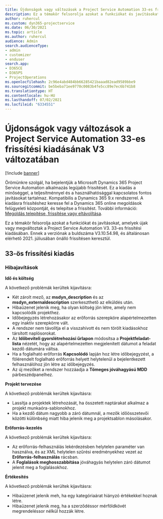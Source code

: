 ```yaml
---
title: Újdonságok vagy változások a Project Service Automation 33-es frissítési kiadásának V3 változatában
description: Ez a témakör felsorolja azokat a funkciókat és javításokat, amelyek elérhetők a Project Service Automation V3. 33-os frissítési kiadásában.
author: ruhercul
ms.custom: dyn365-projectservice
ms.date: 06/30/2021
ms.topic: article
ms.author: ruhercul
audience: Admin
search.audienceType:
- admin
- customizer
- enduser
search.app:
- D365CE
- D365PS
- ProjectOperations
ms.openlocfilehash: 2c96e4abd484bb66285421baaad82ead9589bbe9
ms.sourcegitcommit: be5beba71ee9770c0083b4fe5cc89e7ec6b741b8
ms.translationtype: HT
ms.contentlocale: hu-HU
ms.lasthandoff: 07/02/2021
ms.locfileid: "6334551"
---
```

# <a name="whats-new-or-changed-in-project-service-automation-update-release-33-v3"></a>Újdonságok vagy változások a Project Service Automation 33-es frissítési kiadásának V3 változatában

[!include [banner](../includes/psa-now-project-operations.md)]

Örömünkre szolgál, ha bejelentjük a Microsoft Dynamics 365 Project Service Automation alkalmazás legújabb frissítését. Ez a kiadás a minőséggel, a teljesítménnyel és a használhatósággal kapcsolatos fontos javításokat tartalmaz. Kompatibilis a Dynamics 365 9.x rendszerrel. A kiadásra frissítéshez keresse fel a Dynamics 365 online megoldások felügyeleti központját, és telepítse a frissítést. További információ: [Megoldás telepítése, frissítése vagy eltávolítása](/power-platform/admin/install-remove-preferred-solution).

Ez a témakör felsorolja azokat a funkciókat és javításokat, amelyek újak vagy megváltoztak a Project Service Automation V3. 33-es frissítési kiadásában. Ennek a verziónak a buldszáma V3.10.54.98, és általánosan elérhető 2021. júliusában önálló frissítésen keresztül.

## <a name="update-release-33"></a>33-ös frissítési kiadás

### <a name="bug-fixes"></a>Hibajavítások

**Idő és költség**

A következő problémák kerültek kijavításra:

- Két zárolt mező, az **msdyn_description** és az **msdyn_externaldescription** szerkeszthető az elküldés után.
- Hibaüzenet jelenik meg, ha olyan költség jön létre, amely nem kapcsolódik projekthez.
- Időbejegyzés létrehozásakor az erőforrás szerepköre alapértelmezetten egy inaktív szerepkörre vált.
- A rendszer nem távolítja el a visszahívott és nem törölt kiadásokhoz társított naplósorokat.
- Az **Időbeviteli gyorslétrehozási űrlapon** módosítsa a **Projektfeladat-lista** nézetét, hogy az alapértelmezetten megjelenített dátumot a feladat kezdő dátumára váltsa.
- Ha a foglalható erőforrás **Kapcsolódó** lapján hoz létre időbejegyzést, a fölérendelt foglalható erőforrás helyett helytelenül a bejelentkezett felhasználóhoz jön létre az időbejegyzés.
- Az új mezőket a rendszer hozzáadja a **Tömeges jóváhagyású MDD** párbeszédpanelhez.

**Projekt tervezése**

A következő problémák kerültek kijavításra:
- Lassítja a projektek létrehozását, ha összetett naptárakat alkalmaz a projekt munkaóra-sablonokhoz.
- Ha a kezdő dátum nagyobb a záró dátumnál, a mezők időösszetevői közötti különbség miatt hiba jelenik meg a projektsablon másolásakor.

**Erőforrás-kezelés**

A következő problémák kerültek kijavításra:
- Az erőforrás-felhasználás lekérdezésben helytelen paraméter van használva, és az XML helytelen szűrési eredményekhez vezet az **Erőforrás-felhasználás** rácsban.
- A **Foglalások meghosszabbítása** jóváhagyás helytelen záró dátumot jelenít meg a foglalásokhoz.

**Értékesítés**

A következő problémák kerültek kijavításra:
- Hibaüzenet jelenik meh, ha egy kategóriaárat hiányzó értékekkel hoznak létre.
- Hibaüzenet jelenik meg, ha a szerződéssor mérföldkövét megrendeléssor nélkül hozzák létre.
